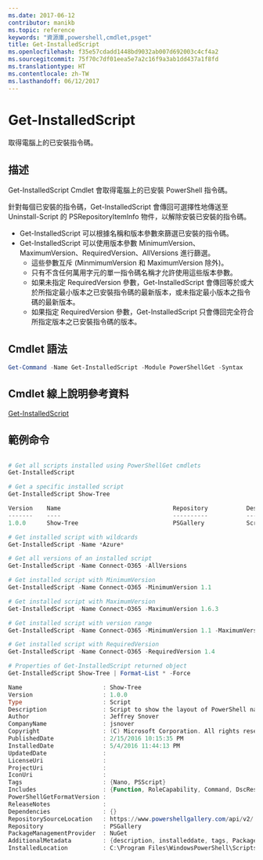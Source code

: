 ```yaml
---
ms.date: 2017-06-12
contributor: manikb
ms.topic: reference
keywords: "資源庫,powershell,cmdlet,psget"
title: Get-InstalledScript
ms.openlocfilehash: f35e57cdadd1448bd9032ab007d692003c4cf4a2
ms.sourcegitcommit: 75f70c7df01eea5e7a2c16f9a3ab1dd437a1f8fd
ms.translationtype: HT
ms.contentlocale: zh-TW
ms.lasthandoff: 06/12/2017
---
```

<a id="get-installedscript" class="xliff"></a>
# Get-InstalledScript

取得電腦上的已安裝指令碼。

<a id="description" class="xliff"></a>
## 描述

Get-InstalledScript Cmdlet 會取得電腦上的已安裝 PowerShell 指令碼。

針對每個已安裝的指令碼，Get-InstalledScript 會傳回可選擇性地傳送至 Uninstall-Script 的 PSRepositoryItemInfo 物件，以解除安裝已安裝的指令碼。

- Get-InstalledScript 可以根據名稱和版本參數來篩選已安裝的指令碼。
- Get-InstalledScript 可以使用版本參數 MinimumVersion、MaximumVersion、RequiredVersion、AllVersions 進行篩選。
  - 這些參數互斥 (MinmimumVersion 和 MaximumVersion 除外)。
  - 只有不含任何萬用字元的單一指令碼名稱才允許使用這些版本參數。
  - 如果未指定 RequiredVersion 參數，Get-InstalledScript 會傳回等於或大於所指定最小版本之已安裝指令碼的最新版本，或未指定最小版本之指令碼的最新版本。 
  - 如果指定 RequiredVersion 參數，Get-InstalledScript 只會傳回完全符合所指定版本之已安裝指令碼的版本。

<a id="cmdlet-syntax" class="xliff"></a>
## Cmdlet 語法

```powershell
Get-Command -Name Get-InstalledScript -Module PowerShellGet -Syntax
```

<a id="cmdlet-online-help-reference" class="xliff"></a>
## Cmdlet 線上說明參考資料

[Get-InstalledScript](http://go.microsoft.com/fwlink/?LinkId=619790)

<a id="example-commands" class="xliff"></a>
## 範例命令

```powershell

# Get all scripts installed using PowerShellGet cmdlets
Get-InstalledScript

# Get a specific installed script
Get-InstalledScript Show-Tree

Version    Name                                Repository           Description
-------    ----                                ----------           -----------
1.0.0      Show-Tree                           PSGallery            Script to show the layout of PowerShell namespaces (Tr...

# Get installed script with wildcards
Get-InstalledScript -Name *Azure*

# Get all versions of an installed script
Get-InstalledScript -Name Connect-O365 -AllVersions

# Get installed script with MinimumVersion
Get-InstalledScript -Name Connect-O365 -MinimumVersion 1.1

# Get installed script with MaximumVersion
Get-InstalledScript -Name Connect-O365 -MaximumVersion 1.6.3

# Get installed script with version range
Get-InstalledScript -Name Connect-O365 -MinimumVersion 1.1 -MaximumVersion 1.6.3

# Get installed script with RequiredVersion
Get-InstalledScript -Name Connect-O365 -RequiredVersion 1.4

# Properties of Get-InstalledScript returned object
Get-InstalledScript Show-Tree | Format-List * -Force

Name                       : Show-Tree
Version                    : 1.0.0
Type                       : Script
Description                : Script to show the layout of PowerShell namespaces (Trees) using ASCII
Author                     : Jeffrey Snover
CompanyName                : jsnover
Copyright                  : (C) Microsoft Corporation. All rights reserved.
PublishedDate              : 2/15/2016 10:15:35 PM
InstalledDate              : 5/4/2016 11:44:13 PM
UpdatedDate                :
LicenseUri                 :
ProjectUri                 :
IconUri                    :
Tags                       : {Nano, PSScript}
Includes                   : {Function, RoleCapability, Command, DscResource...}
PowerShellGetFormatVersion :
ReleaseNotes               :
Dependencies               : {}
RepositorySourceLocation   : https://www.powershellgallery.com/api/v2/
Repository                 : PSGallery
PackageManagementProvider  : NuGet
AdditionalMetadata         : {description, installeddate, tags, PackageManagementProvider...}
InstalledLocation          : C:\Program Files\WindowsPowerShell\Scripts


```

